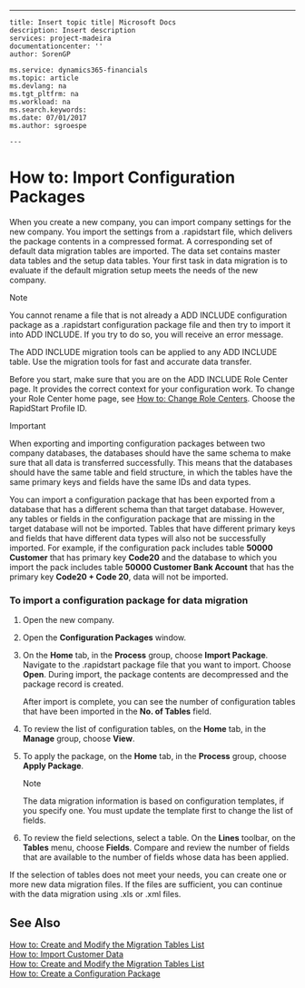 ---
    title: Insert topic title| Microsoft Docs
    description: Insert description
    services: project-madeira
    documentationcenter: ''
    author: SorenGP

    ms.service: dynamics365-financials
    ms.topic: article
    ms.devlang: na
    ms.tgt_pltfrm: na
    ms.workload: na
    ms.search.keywords:
    ms.date: 07/01/2017
    ms.author: sgroespe

    ---
# How to: Import Configuration Packages
When you create a new company, you can import company settings for the new company. You import the settings from a .rapidstart file, which delivers the package contents in a compressed format. A corresponding set of default data migration tables are imported. The data set contains master data tables and the setup data tables. Your first task in data migration is to evaluate if the default migration setup meets the needs of the new company.  
  
> [!NOTE]  
>  You cannot rename a file that is not already a ADD INCLUDE<!--[!INCLUDE[rim](../Roles/includes/rim_md.md)]--> configuration package as a .rapidstart configuration package file and then try to import it into ADD INCLUDE<!--[!INCLUDE[navnow](../ApplicationDesign/includes/navnow_md.md)]-->. If you try to do so, you will receive an error message.  
  
 The ADD INCLUDE<!--[!INCLUDE[rim](../Roles/includes/rim_md.md)]--> migration tools can be applied to any ADD INCLUDE<!--[!INCLUDE[navnow](../ApplicationDesign/includes/navnow_md.md)]--> table. Use the migration tools for fast and accurate data transfer.  
  
 Before you start, make sure that you are on the ADD INCLUDE<!--[!INCLUDE[rim](../Roles/includes/rim_md.md)]--> Role Center page. It provides the correct context for your configuration work. To change your Role Center home page, see [How to: Change Role Centers](../GettingStarted/how-to-change-role-centers.md). Choose the RapidStart Profile ID.  
  
> [!IMPORTANT]  
>  When exporting and importing configuration packages between two company databases, the databases should have the same schema to make sure that all data is transferred successfully. This means that the databases should have the same table and field structure, in which the tables have the same primary keys and fields have the same IDs and data types.  
>   
>  You can import a configuration package that has been exported from a database that has a different schema than that target database. However, any tables or fields in the configuration package that are missing in the target database will not be imported. Tables that have different primary keys and fields that have different data types will also not be successfully imported. For example, if the configuration pack includes table **50000 Customer** that has primary key **Code20** and the database to which you import the pack includes table **50000 Customer Bank Account** that has the primary key **Code20 \+ Code 20**, data will not be imported.  
  
### To import a configuration package for data migration  
  
1.  Open the new company.  
  
2.  Open the **Configuration Packages** window.  
  
3.  On the **Home** tab, in the **Process** group, choose **Import Package**. Navigate to the .rapidstart package file that you want to import. Choose **Open**. During import, the package contents are decompressed and the package record is created.  
  
     After import is complete, you can see the number of configuration tables that have been imported in the **No. of Tables** field.  
  
4.  To review the list of configuration tables, on the **Home** tab, in the **Manage** group, choose **View**.  
  
5.  To apply the package, on the **Home** tab, in the **Process** group, choose **Apply Package**.  
  
    > [!NOTE]  
    >  The data migration information is based on configuration templates, if you specify one. You must update the template first to change the list of fields.  
  
6.  To review the field selections, select a table. On the **Lines** toolbar, on the **Tables** menu, choose  **Fields**. Compare and review the number of fields that are available to the number of fields whose data has been applied.  
  
 If the selection of tables does not meet your needs, you can create one or more new data migration files. If the files are sufficient, you can continue with the data migration using .xls or .xml files.  
  
## See Also  
 [How to: Create and Modify the Migration Tables List](../SetupAndAdministration/how-to-create-and-modify-the-migration-tables-list.md)   
 [How to: Import Customer Data](../SetupAndAdministration/how-to-import-customer-data.md)   
 [How to: Create and Modify the Migration Tables List](../SetupAndAdministration/how-to-create-and-modify-the-migration-tables-list.md)   
 [How to: Create a Configuration Package](../SetupAndAdministration/how-to-create-a-configuration-package.md)